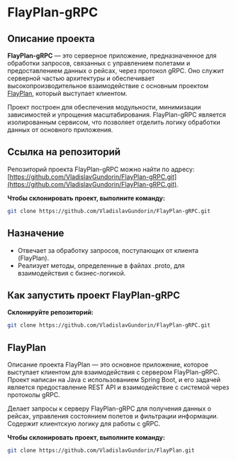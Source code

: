 # FlayPlan-gRPC

## Описание проекта

**FlayPlan-gRPC** — это серверное приложение, предназначенное для обработки запросов, связанных с управлением полетами и предоставлением данных о рейсах, через протокол gRPC. Оно служит серверной частью архитектуры и обеспечивает высокопроизводительное взаимодействие с основным проектом [FlayPlan](https://github.com/VladislavGundorin/FlayPlan.git), который выступает клиентом.

Проект построен для обеспечения модульности, минимизации зависимостей и упрощения масштабирования. FlayPlan-gRPC является изолированным сервисом, что позволяет отделить логику обработки данных от основного приложения.

## Ссылка на репозиторий

Репозиторий проекта FlayPlan-gRPC можно найти по адресу: [https://github.com/VladislavGundorin/FlayPlan-gRPC.git](https://github.com/VladislavGundorin/FlayPlan-gRPC.git).

**Чтобы склонировать проект, выполните команду:**
```bash
git clone https://github.com/VladislavGundorin/FlayPlan-gRPC.git
```
## Назначение

- Отвечает за обработку запросов, поступающих от клиента (FlayPlan).
- Реализует методы, определенные в файлах .proto, для взаимодействия с бизнес-логикой.

## Как запустить проект FlayPlan-gRPC

**Склонируйте репозиторий:**

```bash
git clone https://github.com/VladislavGundorin/FlayPlan-gRPC.git
```
## FlayPlan
Описание проекта
FlayPlan — это основное приложение, которое выступает клиентом для взаимодействия с сервером FlayPlan-gRPC. Проект написан на Java с использованием Spring Boot, и его задачей является предоставление REST API и взаимодействие с системой через протоколы gRPC.

Делает запросы к серверу FlayPlan-gRPC для получения данных о рейсах, управления состоянием полетов и фильтрации информации.
Содержит клиентскую логику для работы с gRPC.

**Чтобы склонировать проект, выполните команду:**
```bash
git clone https://github.com/VladislavGundorin/FlayPlan.git
```
